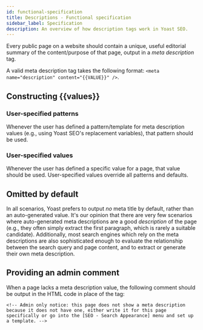 ```yaml
---
id: functional-specification
title: Descriptions - Functional specification
sidebar_label: Specification
description: An overview of how description tags work in Yoast SEO.
---
```


Every public page on a website should contain a unique, useful editorial summary of the content/purpose of that page, output in a _meta description_ tag.

A valid meta description tag takes the following format: `<meta name="description" content="{{VALUE}}" />`.

## Constructing {{values}}

### User-specified patterns
Whenever the user has defined a pattern/template for meta description values (e.g., using Yoast SEO's replacement variables), that pattern should be used.

### User-specified values
Whenever the user has defined a specific value for a page, that value should be used.
User-specified values override all patterns and defaults.

## Omitted by default
In all scenarios, Yoast prefers to output _no_ meta title by default, rather than an auto-generated value. It's our opinion that there are very few scenarios where auto-generated meta descriptions are a good _description_ of the page (e.g., they often simply extract the first paragraph, which is rarely a suitable candidate). Additionally, most search engines which rely on the meta descriptions are also sophisticated enough to evaluate the relationship between the search query and page content, and to extract or generate their own meta description.

## Providing an admin comment
When a page lacks a meta description value, the following comment should be output in the HTML code in place of the tag:

```<!-- Admin only notice: this page does not show a meta description because it does not have one, either write it for this page specifically or go into the [SEO - Search Appearance] menu and set up a template. -->```
